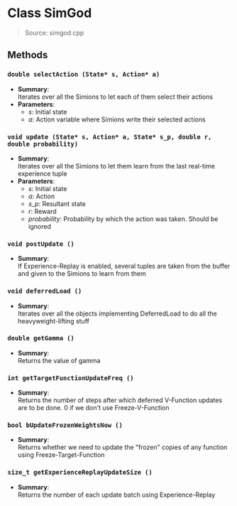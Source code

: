 # Class SimGod
> Source: simgod.cpp
## Methods
### ``double selectAction (State* s, Action* a)``
* **Summary**:  
  Iterates over all the Simions to let each of them select their actions  
* **Parameters**:  
  * _s_: Initial state
  * _a_: Action variable where Simions write their selected actions
### ``void update (State* s, Action* a, State* s_p, double r, double probability)``
* **Summary**:  
  Iterates over all the Simions to let them learn from the last real-time experience tuple  
* **Parameters**:  
  * _s_: Initial state
  * _a_: Action
  * _s_p_: Resultant state
  * _r_: Reward
  * _probability_: Probability by which the action was taken. Should be ignored
### ``void postUpdate ()``
* **Summary**:  
  If Experience-Replay is enabled, several tuples are taken from the buffer and given to the Simions to learn from them  
### ``void deferredLoad ()``
* **Summary**:  
  Iterates over all the objects implementing DeferredLoad to do all the heavyweight-lifting stuff  
### ``double getGamma ()``
* **Summary**:  
  Returns the value of gamma  
### ``int getTargetFunctionUpdateFreq ()``
* **Summary**:  
  Returns the number of steps after which deferred V-Function updates are to be done. 0 if we don't use Freeze-V-Function  
### ``bool bUpdateFrozenWeightsNow ()``
* **Summary**:  
  Returns whether we need to update the "frozen" copies of any function using Freeze-Target-Function  
### ``size_t getExperienceReplayUpdateSize ()``
* **Summary**:  
  Returns the number of each update batch using Experience-Replay  
